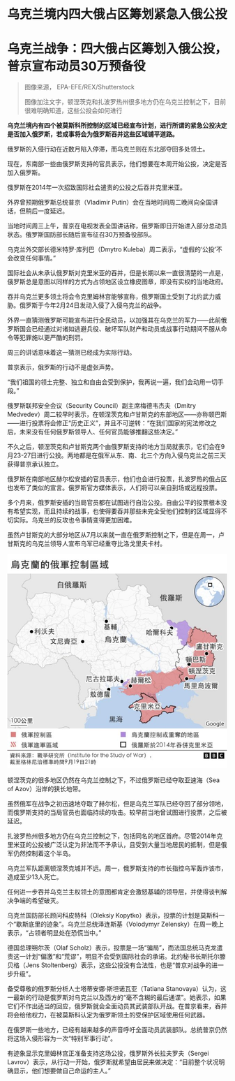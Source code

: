 # 乌克兰境内四大俄占区筹划紧急入俄公投

#  乌克兰战争：四大俄占区筹划入俄公投，普京宣布动员30万预备役



> 图像来源，  EPA-EFE/REX/Shutterstock
>
> 图像加注文字，顿涅茨克和扎波罗热州很多地方仍在乌克兰控制之下，目前很难明确知道，这些公投会如何进行

**乌克兰境内有四个被莫斯科所控制的区域已经宣布计划，进行所谓的紧急公投决定是否加入俄罗斯，若成事将会为俄罗斯吞并这些区域铺平道路。**

俄罗斯的入侵行动在近数月陷入停滞，而乌克兰则在东北部夺回多处领土。

现在，东南部一些由俄罗斯支持的官员表示，他们想要在本周开始公投，决定是否加入俄罗斯。

俄罗斯在2014年一次招致国际社会遣责的公投之后吞并克里米亚。

外界曾预期俄罗斯总统普京（Vladimir Putin）会在当地时间周二晚间向全国讲话，但稍后一度延迟。

当地时间周三上午，普京在电视发表全国讲话称，俄罗斯即日开始进入部分总动员状态。俄罗斯国防部长随后宣布征召30万预备役部队。

乌克兰外交部长德米特罗·库列巴（Dmytro Kuleba）周二表示，“虚假的‘公投’不会改变任何事情。”

国际社会从未承认俄罗斯对克里米亚的吞并，但是长期以来一直很清楚的一点是，俄罗斯总是意图以同样的方式为占领地区设立橡皮图章，即没有实权的当地政府。

吞并乌克兰更多领土将会令克里姆林宫能够宣称，俄罗斯国土受到了北约武力威胁。俄罗斯于今年2月24日发动入侵了入侵乌克兰的战争。

外界一直猜测俄罗斯可能宣布进行全民动员，以加强其在乌克兰的军力——此前俄罗斯国会已经通过对诸如逃避兵役、破坏军队财产和动员或战事行动期间不服从命令等犯罪施以更严酷的刑罚。

周三的讲话意味着这一猜测已经成为实际行动。

普京表示，俄罗斯的行动不是虚张声势。

“我们祖国的领土完整、独立和自由会受到保护，我再说一遍，我们会动用一切手段。”

俄罗斯联邦安全会议（Security Council）副主席梅德韦杰夫（Dmitry Medvedev）周二较早时表示，在顿涅茨克和卢甘斯克的东部地区——亦称顿巴斯——进行投票将会修正“历史正义”，并且不可逆转：“在我们国家的宪法修改之后，未来没有任何俄罗斯领导人、任何官员能够推翻这些决定。”

不久之后，顿涅茨克和卢甘斯克两个由俄罗斯支持的地方当局就表示，它们会在9月23-27日进行公投。两地都是在俄军从东、南、北三个方向入侵乌克兰之前三天获得普京承认独立。

俄罗斯在南部地区赫尔松安插的官员表示，他们也会进行投票，扎波罗热的俄占区也发布了类似的宣言。俄罗斯官方媒体表示，人们将可以亲自到场或远程投票。

多个月来，俄罗斯安插的当局官员都在试图进行自治公投。自由公平的投票根本没有希望实现，而且持续的战事，也使得要吞并那些未完全受他们控制的区域显得不切实际。乌克兰的反攻也令事情变得更加困难。

虽然卢甘斯克的大部分地区从7月以来就一直在俄罗斯控制之下，但是在周一，卢甘斯克的乌克兰领导人宣布乌军已经重夺比洛戈里夫卡村。

![Map](_126797236_6af0e0c4-30a2-4f5c-a329-db9aa8ccd8c8.png)

顿涅茨克的很多地区仍然在乌克兰控制之下，不过俄罗斯已经夺取亚速海（Sea of Azov）沿岸的狭长地带。

虽然俄军在战争之初迅速地夺取了赫尔松，但是乌克兰军队已经夺回了部分领地，而俄罗斯支持的当局官员也面临持续的攻击。较早前当地曾试图进行投票，之后被延迟。

扎波罗热州很多地方仍在乌克兰控制之下，包括同名的地区首府。尽管2014年克里米亚的公投被广泛认定为非法而不予承认，且受到大量当地居民的抵制，但是俄军仍然控制着这个半岛。

乌克兰军队距离顿涅茨克城并不远。周一，俄罗斯支持的市长指控乌军轰炸该市，造成至少13人死亡。

任何进一步吞并乌克兰主权领土的意图都肯定会激怒基辅的领导层，并使得谈判解决争端的希望破灭。

乌克兰国防部长顾问科皮特科（Oleksiy Kopytko）表示，投票的计划是莫斯科一个“歇斯底里的迹象”。乌克兰总统泽连斯基（Volodymyr Zelensky）在周一晚上表示，“占领者明显处在恐慌当中。”

德国总理朔尔茨（Olaf Scholz）表示，投票是一场“骗局”，而法国总统马克龙遣责这一计划“偏激”和“荒谬”，明显不会受到国际社会的承诺。北约秘书长斯托尔滕贝格（Jens Stoltenberg）表示，这些公投没有合法性，也是“普京对战争的进一步升级”。

备受尊敬的俄罗斯分析人士塔蒂安娜·斯坦诺瓦亚（Tatiana Stanovaya）认为，这一最新的行动是俄罗斯对乌克兰以及西方的“毫不含糊的最后通谍”。她表示，如果它们不作出适当的回应，俄罗斯就会全面动员其武装部队开战。在普京看来，吞并将会给他权力，在被莫斯科认定为俄罗斯领土的受保护区域使用任何武器。

在俄罗斯一些地方，已经有越来越多的声音呼吁全面动员武装部队。总统普京仍然将这场入侵形容为一次“特别军事行动”。

有迹象显示克里姆林宫正准备支持这场公投，俄罗斯外长拉夫罗夫（Sergei Lavrov）表示，从行动一开始，俄罗斯就希望由居民来做决定：“目前整个状况明确显示，他们想要做自己命运的主人。”


